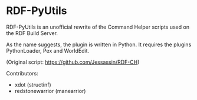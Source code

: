 RDF-PyUtils
===========

RDF-PyUtils is an unofficial rewrite of the Command Helper scripts used on the RDF Build Server.

As the name suggests, the plugin is written in Python. It requires the plugins PythonLoader, Pex and WorldEdit.

(Original script: https://github.com/Jessassin/RDF-CH)

Contributors:
- xdot (structinf)
- redstonewarrior (manearrior)